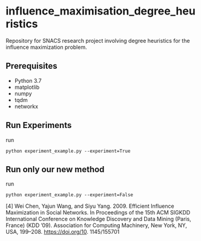 # influence_maximisation_degree_heuristics
Repository for SNACS research project involving degree heuristics  for the influence maximization problem.



## Prerequisites

- Python 3.7
- matplotlib
- numpy
- tqdm
- networkx

## Run Experiments
run 

`python experiment_example.py --experiment=True`

## Run only our new method
run 

`python experiment_example.py --experiment=False`  


[4] Wei Chen, Yajun Wang, and Siyu Yang. 2009. Efficient Influence Maximization in
Social Networks. In Proceedings of the 15th ACM SIGKDD International Conference
on Knowledge Discovery and Data Mining (Paris, France) (KDD ’09). Association
for Computing Machinery, New York, NY, USA, 199–208. https://doi.org/10.
1145/155701
